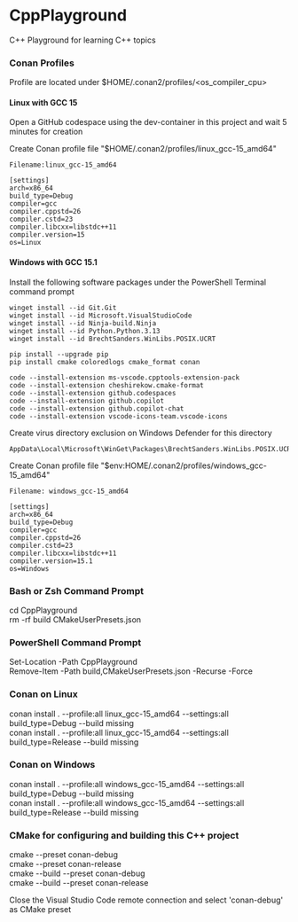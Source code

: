 # CppPlayground
C++ Playground for learning C++ topics

### Conan Profiles
Profile are located under $HOME/.conan2/profiles/<os_compiler_cpu>

#### Linux with GCC 15
Open a GitHub codespace using the dev-container in this project and wait 5 minutes for creation

Create Conan profile file "$HOME/.conan2/profiles/linux_gcc-15_amd64"

    Filename:linux_gcc-15_amd64

    [settings]
    arch=x86_64
    build_type=Debug
    compiler=gcc
    compiler.cppstd=26
    compiler.cstd=23
    compiler.libcxx=libstdc++11
    compiler.version=15
    os=Linux

#### Windows with GCC 15.1
Install the following software packages under the PowerShell Terminal command prompt

    winget install --id Git.Git
    winget install --id Microsoft.VisualStudioCode
    winget install --id Ninja-build.Ninja
    winget install --id Python.Python.3.13
    winget install --id BrechtSanders.WinLibs.POSIX.UCRT

    pip install --upgrade pip
    pip install cmake coloredlogs cmake_format conan

    code --install-extension ms-vscode.cpptools-extension-pack
    code --install-extension cheshirekow.cmake-format
    code --install-extension github.codespaces
    code --install-extension github.copilot
    code --install-extension github.copilot-chat
    code --install-extension vscode-icons-team.vscode-icons

Create virus directory exclusion on Windows Defender for this directory

    AppData\Local\Microsoft\WinGet\Packages\BrechtSanders.WinLibs.POSIX.UCRT_Microsoft.Winget.Source_8wekyb3d8bbwe\

Create Conan profile file "$env:HOME/.conan2/profiles/windows_gcc-15_amd64"

    Filename: windows_gcc-15_amd64

    [settings]
    arch=x86_64
    build_type=Debug
    compiler=gcc
    compiler.cppstd=26
    compiler.cstd=23
    compiler.libcxx=libstdc++11
    compiler.version=15.1
    os=Windows

### Bash or Zsh Command Prompt
cd CppPlayground  
rm -rf build CMakeUserPresets.json

### PowerShell Command Prompt
Set-Location -Path CppPlayground  
Remove-Item -Path build,CMakeUserPresets.json -Recurse -Force

### Conan on Linux
conan install . --profile:all linux_gcc-15_amd64 --settings:all build_type=Debug --build missing  
conan install . --profile:all linux_gcc-15_amd64 --settings:all build_type=Release --build missing

### Conan on Windows
conan install . --profile:all windows_gcc-15_amd64 --settings:all build_type=Debug --build missing  
conan install . --profile:all windows_gcc-15_amd64 --settings:all build_type=Release --build missing

### CMake for configuring and building this C++ project
cmake --preset conan-debug  
cmake --preset conan-release  
cmake --build --preset conan-debug  
cmake --build --preset conan-release  

Close the Visual Studio Code remote connection and select 'conan-debug' as CMake preset